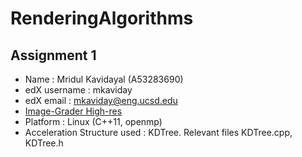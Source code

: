 # RenderingAlgorithms


Assignment 1
------------
- Name : Mridul Kavidayal (A53283690)
- edX username : mkaviday
- edX email : mkaviday@eng.ucsd.edu
- [Image-Grader High-res](https://lifan.s3.amazonaws.com/homework1/f18ea7d5430de16431b336b8bb7437b2/20200413194205/index.html)
- Platform : Linux (C++11, openmp)
- Acceleration Structure used : KDTree. Relevant files KDTree.cpp, KDTree.h
